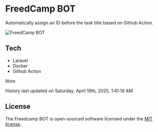 # FreedCamp BOT

Automatically assign an ID before the task title based on Github Action.

![FreedCamp BOT](https://repository-images.githubusercontent.com/737932867/7d34798b-2680-471c-b089-a78a718d3d6a)

## Tech

- Laravel
- Docker
- Github Action

> [!NOTE]  
> History last updated on Saturday, April 19th, 2025, 1:41:19 AM

## License

The Freedcamp BOT is open-sourced software licensed under the [MIT license](https://opensource.org/licenses/MIT).
